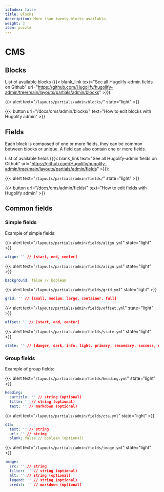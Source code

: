 ```yaml
---
isIndex: false
title: Blocks
description: More than twenty blocks available.
weight: 3
icon: puzzle
---
```


# CMS

## Blocks


List of available blocks ({{< blank_link text="See all Hugolify-admin fields on Github" url="https://github.com/Hugolify/hugolify-admin/tree/main/layouts/partials/admin/blocks" >}}):

{{< alert text="`/layouts/partials/admin/blocks/`" state="light" >}}

{{< button url="/docs/cms/admin/blocks/" text="How to edit blocks with Hugolify admin" >}}

## Fields

Each block is composed of one or more fields, they can be common between blocks or unique. A field can also contain one or more fields.

List of available fields ({{< blank_link text="See all Hugolify-admin fields on Github" url="https://github.com/Hugolify/hugolify-admin/tree/main/layouts/partials/admin/fields" >}}):

{{< alert text="`/layouts/partials/admin/fields/`" state="light" >}}



{{< button url="/docs/cms/admin/fields/" text="How to edit fields with Hugolify admin" >}}


## Common fields

### Simple fields

Example of simple fields:

{{< alert text="`/layouts/partials/admin/fields/align.yml`" state="light" >}}

```yml
align: '' // [start, end, center]
```

{{< alert text="`/layouts/partials/admin/fields/align.yml`" state="light" >}}


```yml
background: false // boolean
```

{{< alert text="`/layouts/partials/admin/fields/grid.yml`" state="light" >}}

```yml
grid: '' // [small, medium, large, container, full]
```

{{< alert text="`/layouts/partials/admin/fields/offset.yml`" state="light" >}}

```yml
offset: '' // [start, end, center]
```

{{< alert text="`/layouts/partials/admin/fields/state.yml`" state="light" >}}

```yml
state: '' // [danger, dark, info, light, primary, secondary, success, warning]
```

### Group fields

Example of group fields:

{{< alert text="`/layouts/partials/admin/fields/heading.yml`" state="light" >}}

```yml
heading:
  surtitle: '' // string (optional)
  title: '' // string (optional)
  text: '' // markdown (optional)
```

{{< alert text="`/layouts/partials/admin/fields/cta.yml`" state="light" >}}

```yml
cta:
  text: '' // string
  url: '' // string
  blank: false // boolean (optional)
```

{{< alert text="`/layouts/partials/admin/fields/image.yml`" state="light" >}}

```yml
image:
  src: '' // string
  filter: '' // string (optional)
  alt: '' // string (optional)
  legend: '' // string (optional)
  credit: '' // markdown (optional)
```
